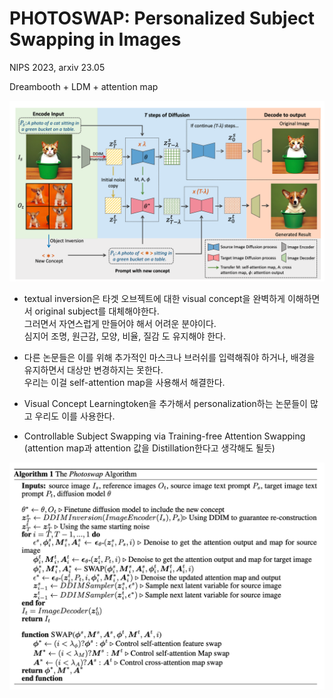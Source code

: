 PHOTOSWAP: Personalized Subject Swapping in Images
===
NIPS 2023, arxiv 23.05

Dreambooth + LDM + attention map      

![img.png](img.png)

* textual inversion은 타겟 오브젝트에 대한 visual concept을 완벽하게 이해하면서 original subject를 대체해야한다.  
그러면서 자연스럽게 만들어야 해서 어려운 분야이다.  
심지어 조명, 원근감, 모양, 비율, 질감 도 유지해야 한다.

* 다른 논문들은 이를 위해 추가적인 마스크나 브러쉬를 입력해줘야 하거나, 배경을 유지하면서 대상만 변경하지는 못한다.  
  우리는 이걸 self-attention map을 사용해서 해결한다.
  

* Visual Concept Learningtoken을 추가해서 personalization하는 논문들이 많고 우리도 이를 사용한다.

* Controllable Subject Swapping via Training-free Attention Swapping  
(attention map과 attention 값을 Distillation한다고 생각해도 될듯)  
  
![img_1.png](img_1.png)  
